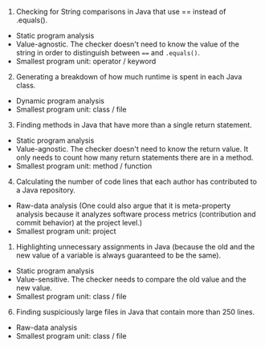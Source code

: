1. Checking for String comparisons in Java that use == instead of .equals().

- Static program analysis
- Value-agnostic. The checker doesn't need to know the value of the string in order to distinguish between `==` and `.equals()`.
- Smallest program unit: operator / keyword
   
2. Generating a breakdown of how much runtime is spent in each Java class.

- Dynamic program analysis
- Smallest program unit: class / file
   
3. Finding methods in Java that have more than a single return statement.

- Static program analysis
- Value-agnostic.  The checker doesn't need to know the return value. It only needs to count how many return statements there are in a method.
- Smallest program unit: method / function
   
4. Calculating the number of code lines that each author has contributed to a Java repository.

- Raw-data analysis (One could also argue that it is meta-property analysis because it analyzes software process metrics (contribution and commit behavior) at the project level.)
- Smallest program unit: project
   
1. Highlighting unnecessary assignments in Java (because the old and the new value of a variable is always guaranteed to be the same).

- Static program analysis
- Value-sensitive. The checker needs to compare the old value and the new value.
- Smallest program unit: class / file

6. Finding suspiciously large files in Java that contain more than 250 lines.

- Raw-data analysis
- Smallest program unit: class / file